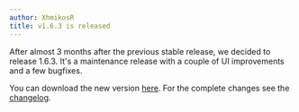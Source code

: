 ```yaml
---
author: XhmikosR
title: v1.6.3 is released
---
```


After almost 3 months after the previous stable release, we decided to release 1.6.3.
It's a maintenance release with a couple of UI improvements and a few bugfixes.

You can download the new version [here](/downloads/).
For the complete changes see the [changelog](/changelog/).
